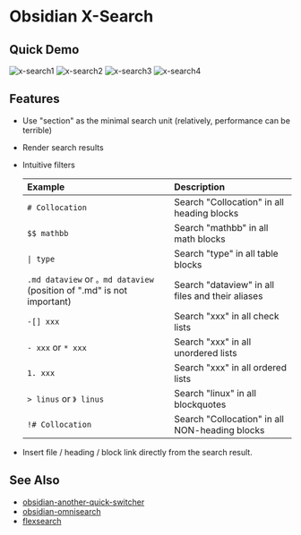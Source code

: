 # Obsidian X-Search

## Quick Demo

  ![x-search1](https://user-images.githubusercontent.com/38722307/216741457-53f51167-2d6f-4457-a99e-21d30987626e.gif)
  ![x-search2](https://user-images.githubusercontent.com/38722307/216741462-b59ee9cb-9195-4f4f-b338-87878c5c7cd6.gif)
  ![x-search3](https://user-images.githubusercontent.com/38722307/216741467-b5ea07d8-f86c-42c9-901a-00746b6483d6.gif)
  ![x-search4](https://user-images.githubusercontent.com/38722307/216742332-acd7848a-193b-4657-99ec-1ffa53c7405c.gif)  


## Features

- Use "section" as the minimal search unit (relatively, performance can be terrible)
- Render search results
- Intuitive filters

	| Example | Description |
	| :- | :- |
	| `# Collocation` | Search "Collocation" in all heading blocks |
	| `$$ mathbb` | Search "mathbb" in all math blocks | 
	| `\| type` | Search "type" in all table blocks |
	| `.md dataview` or `。md dataview` (position of ".md" is not important) | Search "dataview" in all files and their aliases |
	| `-[] xxx` | Search "xxx" in all check lists |
	| `- xxx` or `* xxx` | Search "xxx" in all unordered lists  |
	| `1. xxx` | Search "xxx" in all ordered lists |
	| `> linus` or `》 linus` | Search "linux" in all blockquotes |
	| `!# Collocation`   | Search "Collocation" in all NON-heading blocks   |
	
- Insert file / heading / block link directly from the search result.

## See Also

- [obsidian-another-quick-switcher](https://github.com/tadashi-aikawa/obsidian-another-quick-switcher)
- [obsidian-omnisearch](https://github.com/scambier/obsidian-omnisearch)
- [flexsearch](https://github.com/nextapps-de/flexsearch)
